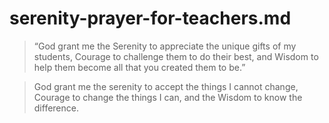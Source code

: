 # serenity-prayer-for-teachers.md

> “God grant me the Serenity
> to appreciate the unique gifts
> of my students,
> Courage to challenge
> them to do their best,
> and Wisdom
> to help them become
> all that you created them to be.”

> God grant me the serenity to accept the things I cannot change,
> Courage to change the things I can,
> and the Wisdom to know the difference.
